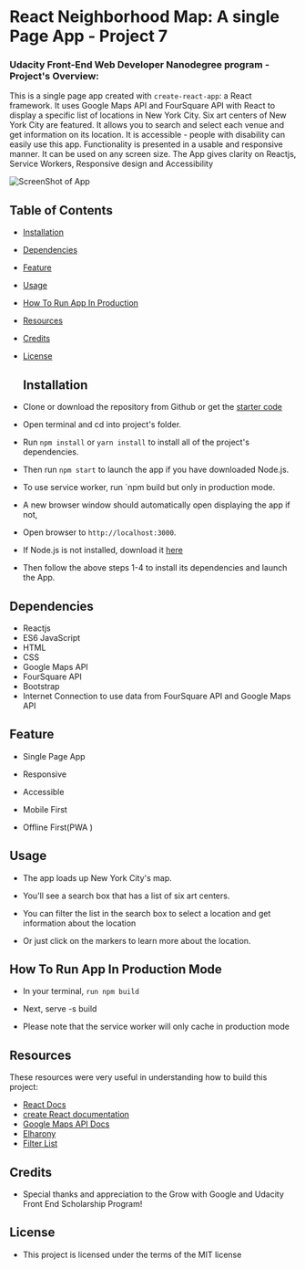 # React Neighborhood Map: A single Page App - Project 7


### Udacity Front-End Web Developer Nanodegree program - Project's Overview:

This is a single page app created with `create-react-app`: a React framework. It uses Google Maps API and FourSquare API with React to display a specific list of locations in New York City.  Six art centers of New York City are featured. It allows you to search and select each venue and get information on its location.  It is accessible - people with disability can easily use this app. Functionality is presented in a usable and responsive manner. It can be used on any screen size.  The App gives clarity on Reactjs, Service Workers, Responsive design and Accessibility

![ScreenShot of App](/images/Screen-Shot-2018.jpg) 


## Table of Contents

- [Installation](#installation)
- [Dependencies](#dependencies)
- [Feature](#feature)
- [Usage](#usage)
- [How To Run App In Production](#how-to-run-app-in-production)
- [Resources](#resources)
- [Credits](#credits)
- [License](#license)
  


  ## Installation
  
* Clone or download the repository from Github or get the 
  [starter code](https://https://github.com/Cynth42/udacity-fend-neighborhood-map)

* Open terminal and cd into project's folder.

* Run `npm install`  or `yarn install` to install all of the project's dependencies.

* Then run `npm start` to launch the app if you have downloaded Node.js. 

* To use service worker, run `npm build but only in production mode.

* A new browser window should automatically open displaying the app if not, 

* Open browser to `http://localhost:3000`.

* If Node.js is not installed, download it [here](https://nodejs.org/en/download/)

* Then follow the above steps 1-4 to install its dependencies and launch the App.


## Dependencies

* Reactjs
* ES6 JavaScript
* HTML
* CSS
* Google Maps API
* FourSquare API
* Bootstrap
* Internet Connection to use data from FourSquare API and Google Maps API


## Feature

* Single Page App

* Responsive

* Accessible

* Mobile First

* Offline First(PWA )


## Usage

* The app loads up New York City's map.

* You'll see a search box that has a list of six art centers.

* You can filter the list in the search box to select a location and get information about the location

* Or just click on the markers to learn more about the location.


## How To Run App In Production Mode

* In your terminal, `run npm build`

* Next, serve -s build

* Please note that the service worker will only cache in production mode

  
## Resources

These resources were very useful in understanding how to build this project:
* [React Docs](https://reactjs.org/)
* [create React documentation](https://github.com/facebookincubator/create-react-app)
* [Google Maps API Docs](https://developers.google.com/maps/documentation/javascript/adding-a-google-map)
* [Elharony](https://www.youtube.com/channel/UCcWSbBe_s-T_gZRnqFbtyIA)
* [Filter List](https://www.w3schools.com/howto/howto_js_filter_lists.asp)


## Credits

* Special thanks and appreciation to the Grow with Google and Udacity Front End Scholarship Program!


## License

* This project is licensed under the terms of the MIT license


